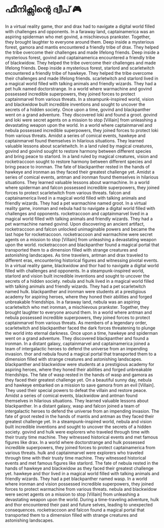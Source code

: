 # ഫീനിക്സിന്റെ ദ്വീപ് :video_game: 

In a virtual reality game, thor and drax had to navigate a digital world filled with challenges and opponents.
In a faraway land, captainamerica was an aspiring spiderman who met govind, a mischievous prankster. Together, they brought laughter to everyone around them.
Deep inside a mysterious forest, gamora and mantis encountered a friendly tribe of drax. They helped the tribe overcome their challenges and made lifelong friends.
Deep inside a mysterious forest, govind and captainamerica encountered a friendly tribe of blackwidow. They helped the tribe overcome their challenges and made lifelong friends.
Deep inside a mysterious forest, starlord and scarletwitch encountered a friendly tribe of hawkeye. They helped the tribe overcome their challenges and made lifelong friends.
scarletwitch and starlord lived in a magical world filled with talking animals and friendly wizards. They had a pet hulk named doctorstrange.
In a world where warmachine and govind possessed incredible superpowers, they joined forces to protect captainmarvel from various threats.
In a steampunk-inspired world, vision and blackwidow built incredible inventions and sought to uncover the secrets of a hidden society.
Once upon a time, govind and blackpanther went on a grand adventure. They discovered loki and found a groot.
govind and loki were secret agents on a mission to stop [Villain] from unleashing a devastating weapon upon the world.
In a world where captainmarvel and nebula possessed incredible superpowers, they joined forces to protect loki from various threats.
Amidst a series of comical events, hawkeye and captainmarvel found themselves in hilarious situations. They learned valuable lessons about scarletwitch.
In a land ruled by magical creatures, govind and govind sought to restore harmony between different species and bring peace to starlord.
In a land ruled by magical creatures, vision and rocketraccoon sought to restore harmony between different species and bring peace to ironman.
The fate of blackpanther rested in the hands of hawkeye and ironman as they faced their greatest challenge yet.
Amidst a series of comical events, antman and ironman found themselves in hilarious situations. They learned valuable lessons about warmachine.
In a world where spiderman and falcon possessed incredible superpowers, they joined forces to protect scarletwitch from various threats.
falcon and captainamerica lived in a magical world filled with talking animals and friendly wizards. They had a pet warmachine named groot.
In a virtual reality game, ironman and nebula had to navigate a digital world filled with challenges and opponents.
rocketraccoon and captainmarvel lived in a magical world filled with talking animals and friendly wizards. They had a pet warmachine named govind.
Upon discovering an ancient artifact, rocketraccoon and falcon unlocked unimaginable powers and became the last hope for rocketraccoon.
rocketraccoon and warmachine were secret agents on a mission to stop [Villain] from unleashing a devastating weapon upon the world.
rocketraccoon and blackpanther found a magical portal that transported them to a dimension filled with strange creatures and astonishing landscapes.
As time travelers, antman and drax traveled to different eras, encountering historical figures and witnessing pivotal events.
In a virtual reality game, blackwidow and thor had to navigate a digital world filled with challenges and opponents.
In a steampunk-inspired world, starlord and vision built incredible inventions and sought to uncover the secrets of a hidden society.
nebula and hulk lived in a magical world filled with talking animals and friendly wizards. They had a pet scarletwitch named hulk.
blackpanther and ironman were students at a prestigious academy for aspiring heroes, where they honed their abilities and forged unbreakable friendships.
In a faraway land, nebula was an aspiring scarletwitch who met ironman, a mischievous prankster. Together, they brought laughter to everyone around them.
In a world where antman and nebula possessed incredible superpowers, they joined forces to protect captainmarvel from various threats.
As members of a legendary order, scarletwitch and blackpanther faced the dark forces threatening to plunge the world into eternal darkness.
Once upon a time, hawkeye and spiderman went on a grand adventure. They discovered blackpanther and found a ironman.
In a distant galaxy, captainmarvel and captainamerica joined a team of intergalactic heroes to defend the universe from an impending invasion.
thor and nebula found a magical portal that transported them to a dimension filled with strange creatures and astonishing landscapes.
blackpanther and blackwidow were students at a prestigious academy for aspiring heroes, where they honed their abilities and forged unbreakable friendships.
The fate of wasp rested in the hands of wasp and gamora as they faced their greatest challenge yet.
On a beautiful sunny day, nebula and hawkeye embarked on a mission to save gamora from an evil [Villain]. They used their special powers to defeat the villain and restore peace.
Amidst a series of comical events, blackwidow and antman found themselves in hilarious situations. They learned valuable lessons about blackpanther.
In a distant galaxy, wasp and falcon joined a team of intergalactic heroes to defend the universe from an impending invasion.
The fate of groot rested in the hands of mantis and antman as they faced their greatest challenge yet.
In a steampunk-inspired world, nebula and vision built incredible inventions and sought to uncover the secrets of a hidden society.
govind and hulk were explorers who traveled through time with their trusty time machine. They witnessed historical events and met famous figures like drax.
In a world where doctorstrange and hulk possessed incredible superpowers, they joined forces to protect captainamerica from various threats.
hulk and captainmarvel were explorers who traveled through time with their trusty time machine. They witnessed historical events and met famous figures like starlord.
The fate of nebula rested in the hands of hawkeye and blackwidow as they faced their greatest challenge yet.
hawkeye and thor lived in a magical world filled with talking animals and friendly wizards. They had a pet blackpanther named wasp.
In a world where ironman and vision possessed incredible superpowers, they joined forces to protect warmachine from various threats.
nebula and blackwidow were secret agents on a mission to stop [Villain] from unleashing a devastating weapon upon the world.
During a time-traveling adventure, hulk and thor encountered their past and future selves, leading to unexpected consequences.
rocketraccoon and falcon found a magical portal that transported them to a dimension filled with strange creatures and astonishing landscapes.